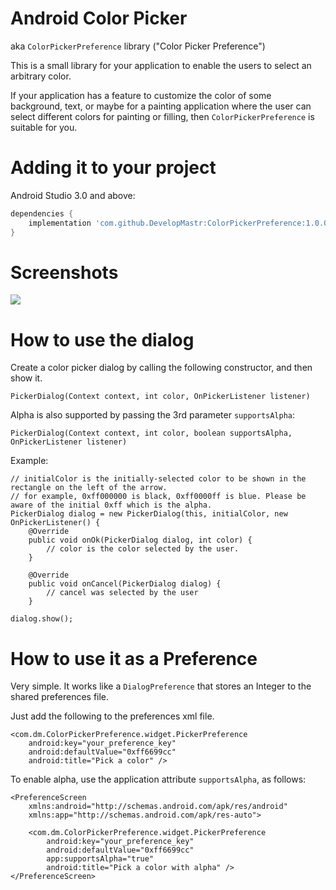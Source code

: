 Android Color Picker
====================

aka `ColorPickerPreference` library ("Color Picker Preference")

This is a small library for your application to enable the users to select an arbitrary color.

If your application has a feature to customize the color of some background, text, or maybe for a painting application where the user can select different colors for painting or filling, then `ColorPickerPreference` is suitable for you.


Adding it to your project
===========

Android Studio 3.0 and above:

```groovy
dependencies {
    implementation 'com.github.DevelopMastr:ColorPickerPreference:1.0.0'
}
```


Screenshots
===========

<img src='http://lh5.ggpht.com/_ODdyLCCXPpQ/TKsFBMSlhdI/AAAAAAAAu6o/vqpGqyCnywY/s800/r230-ambilwarna.png'>


How to use the dialog
=====================

Create a color picker dialog by calling the following constructor, and then show it.

    PickerDialog(Context context, int color, OnPickerListener listener)

Alpha is also supported by passing the 3rd parameter `supportsAlpha`:

    PickerDialog(Context context, int color, boolean supportsAlpha, OnPickerListener listener)

Example:

    // initialColor is the initially-selected color to be shown in the rectangle on the left of the arrow.
    // for example, 0xff000000 is black, 0xff0000ff is blue. Please be aware of the initial 0xff which is the alpha.
    PickerDialog dialog = new PickerDialog(this, initialColor, new OnPickerListener() {
    	@Override
    	public void onOk(PickerDialog dialog, int color) {
    		// color is the color selected by the user.
    	}
    		
    	@Override
    	public void onCancel(PickerDialog dialog) {
    		// cancel was selected by the user
    	}

    dialog.show();

How to use it as a Preference
=============================


Very simple. It works like a `DialogPreference` that stores an Integer to the shared preferences file.

Just add the following to the preferences xml file.

  	<com.dm.ColorPickerPreference.widget.PickerPreference
  		android:key="your_preference_key"
  		android:defaultValue="0xff6699cc" 
  		android:title="Pick a color" />

To enable alpha, use the application attribute `supportsAlpha`, as follows:

    <PreferenceScreen
    	xmlns:android="http://schemas.android.com/apk/res/android"
    	xmlns:app="http://schemas.android.com/apk/res-auto">
    	
    	<com.dm.ColorPickerPreference.widget.PickerPreference
    		android:key="your_preference_key"
    		android:defaultValue="0xff6699cc" 
    		app:supportsAlpha="true"
    		android:title="Pick a color with alpha" />
    </PreferenceScreen>

